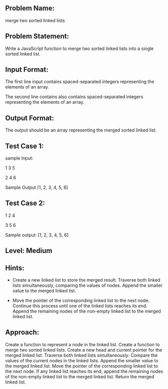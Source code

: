 ## Problem Name:
merge two sorted linked lists

## Problem Statement:
Write a JavaScript function to merge two sorted 
linked lists into a single sorted linked list.


## Input Format:
The first line input contains spaced-separated 
integers representing the elements of an array.

The second line contains also contains spaced-separated 
integers representing the elements of an array.

## Output Format:
The output should be an 
array representing the 
merged sorted linked list.

## Test Case 1:
sample Input:

1 3 5

2 4 6

Sample Output
[1, 2, 3, 4, 5, 6]

## Test Case 2:
1 2 4

3 5 6

Sample output:
[1, 2, 3, 4, 5, 6]

## Level: Medium

## Hints:
- Create a new linked list to store the merged result.
Traverse both linked lists simultaneously, comparing the values of nodes.
Append the smaller value to the merged linked list.

- Move the pointer of the corresponding linked list to the next node.
Continue this process until one of the linked lists reaches its end.
Append the remaining nodes of the non-empty linked list to the merged linked list.

## Approach:
Create a function to represent a node in the linked list.
Create a function to merge two sorted linked lists.
Create a new head and current pointer for the merged linked list.
Traverse both linked lists simultaneously:
Compare the values of the current nodes in the linked lists.
Append the smaller value to the merged linked list.
Move the pointer of the corresponding linked list to the next node.
If any linked list reaches its end, append the remaining nodes of the non-empty linked list to the merged linked list.
Return the merged linked list.